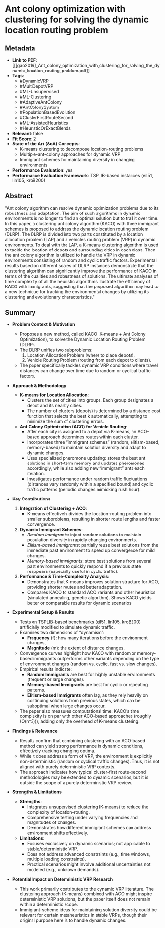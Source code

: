 # Ant colony optimization with clustering for solving the dynamic location routing problem

## Metadata
- **Link to PDF**: [[[gao2016]_Ant_colony_optimization_with_clustering_for_solving_the_dynamic_location_routing_problem.pdf]]
- **Tags**:
  - #DynamicVRP
  - #MultiDepotVRP
  - #ML-Unsupervised
  - #ML-Clustering
  - #AdaptiveAntColony
  - #AntColonySystem
  - #PopulationBasedEvolution
  - #ClusterFirstRouteSecond
  - #ML-AssistedHeuristics
  - #HeuristicOrExactBlends
- **Relevant**: false  
- **Fit Score**: 2  
- **State of the Art (SoA) Concepts**:
  - K-means clustering to decompose location-routing problems
  - Multiple-ant-colony approaches for dynamic VRP
  - Immigrant schemes for maintaining diversity in changing environments
- **Performance Evaluation**: yes  
- **Performance Evaluation Framework**: TSPLIB-based instances (eil51, lin105, kroB200)

## Abstract
"Ant colony algorithm can resolve dynamic optimization problems due to its robustness and adaptation. The aim of such algorithms in dynamic environments is no longer to find an optimal solution but to trail it over time. In this paper, a clustering ant colony algorithm (KACO) with three immigrant schemes is proposed to address the dynamic location routing problem (DLRP). The DLRP is divided into two parts constituted by a location allocation problem (LAP) and a vehicles routing problem (VRP) in dynamic environments. To deal with the LAP, a K-means clustering algorithm is used to tackle the location of depots and surrounding cities in each class. Then the ant colony algorithm is utilized to handle the VRP in dynamic environments consisting of random and cyclic traffic factors. Experimental results based on different scales of DLRP instances demonstrate that the clustering algorithm can significantly improve the performance of KACO in terms of the qualities and robustness of solutions. The ultimate analyses of time complexity of all the heuristic algorithms illustrate the efficiency of KACO with immigrants, suggesting that the proposed algorithm may lead to a new technique for tracking the environmental changes by utilizing its clustering and evolutionary characteristics."

## Summary
- **Problem Context & Motivation**  
  - Proposes a new method, called KACO (K-means + Ant Colony Optimization), to solve the Dynamic Location Routing Problem (DLRP).  
  - The DLRP unifies two subproblems:  
    1. Location Allocation Problem (where to place depots),  
    2. Vehicle Routing Problem (routing from each depot to clients).  
  - The paper specifically tackles dynamic VRP conditions where travel distances can change over time due to random or cyclical traffic factors.

- **Approach & Methodology**  
  - **K-means for Location Allocation**:
    - Clusters the set of cities into groups. Each group designates a depot and its nearby cities.  
    - The number of clusters (depots) is determined by a distance cost function that selects the best k automatically, attempting to minimize the sum of clustering errors.  
  - **Ant Colony Optimization (ACO) for Vehicle Routing**:
    - After each city is assigned to a depot via K-means, an ACO-based approach determines routes within each cluster.  
    - Incorporates three “immigrant schemes” (random, elitism-based, memory-based) to maintain solution diversity and adapt to dynamic changes.  
    - Uses specialized pheromone updating: stores the best ant solutions in short-term memory and updates pheromones accordingly, while also adding new “immigrant” ants each iteration.  
    - Investigates performance under random traffic fluctuations (distances vary randomly within a specified bound) and cyclic traffic patterns (periodic changes mimicking rush hour).

- **Key Contributions**  
  1. **Integration of Clustering + ACO**:  
     - K-means effectively divides the location-routing problem into smaller subproblems, resulting in shorter route lengths and faster convergence.  
  2. **Dynamic Immigrant Schemes**:  
     - *Random immigrants*: inject random solutions to maintain population diversity in rapidly changing environments.  
     - *Elitism-based immigrants*: partially reuse best solutions from the immediate past environment to speed up convergence for mild changes.  
     - *Memory-based immigrants*: store best solutions from several past environments to quickly respond if a previous state reappears (especially useful in cyclic traffic).  
  3. **Performance & Time-Complexity Analysis**:  
     - Demonstrates that K-means improves solution structure for ACO, providing shorter routes and better adaptation.  
     - Compares KACO to standard ACO variants and other heuristics (simulated annealing, genetic algorithm). Shows KACO yields better or comparable results for dynamic scenarios.

- **Experimental Setup & Results**  
  - Tests on TSPLIB-based benchmarks (eil51, lin105, kroB200) artificially modified to simulate dynamic traffic.  
  - Examines two dimensions of “dynamism”:  
    - **Frequency** (f): how many iterations before the environment changes,  
    - **Magnitude** (m): the extent of distance changes.  
  - Convergence curves highlight how KACO with random or memory-based immigrants outperforms other variants depending on the type of environment changes (random vs. cyclic, fast vs. slow changes).  
  - Empirical results indicate:  
    - **Random Immigrants** are best for highly unstable environments (frequent or large changes).  
    - **Memory-based Immigrants** are best for cyclic or repeating patterns.  
    - **Elitism-based Immigrants** often lag, as they rely heavily on continuing solutions from previous states, which can be suboptimal when large changes occur.  
  - The paper also measures computational time: KACO’s time complexity is on par with other ACO-based approaches (roughly \(O(n^3)\)), adding only the overhead of K-means clustering.

- **Findings & Relevance**  
  - Results confirm that combining clustering with an ACO-based method can yield strong performance in dynamic conditions, effectively tracking changing optima.  
  - While it does address a form of VRP, the environment is explicitly non-deterministic (random or cyclical traffic changes). Thus, it is not aligned with purely deterministic VRP contexts.  
  - The approach indicates how typical cluster-first route-second methodologies may be extended to dynamic scenarios, but it is outside the scope of a purely deterministic VRP review.

- **Strengths & Limitations**  
  - **Strengths**:
    - Integrates unsupervised clustering (K-means) to reduce the complexity of location-routing.  
    - Comprehensive testing under varying frequencies and magnitudes of changes.  
    - Demonstrates how different immigrant schemes can address environment shifts effectively.  
  - **Limitations**:
    - Focuses exclusively on dynamic scenarios; not applicable to stable/deterministic VRP.  
    - Does not address advanced constraints (e.g., time windows, multiple loading constraints).  
    - Practical scenarios might involve additional uncertainties not modeled (e.g., unknown demands).

- **Potential Impact on Deterministic VRP Research**  
  - This work primarily contributes to the dynamic VRP literature. The clustering approach (K-means) combined with ACO might inspire deterministic VRP solutions, but the paper itself does not remain within a deterministic scope.  
  - Immigrant-scheme ideas for maintaining solution diversity could be relevant for certain metaheuristics in stable VRPs, though their original purpose here is to handle dynamic changes. 